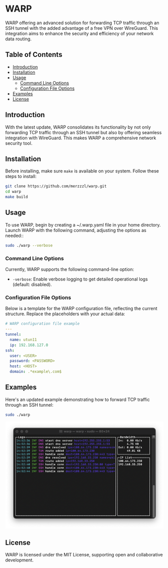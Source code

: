 # WARP

WARP offering an advanced solution for forwarding TCP traffic through an SSH tunnel with the added advantage of a free VPN over WireGuard. This integration aims to enhance the security and efficiency of your network data routing.

## Table of Contents

- [Introduction](#introduction)
- [Installation](#installation)
- [Usage](#usage)
  - [Command Line Options](#command-line-options)
  - [Configuration File Options](#configuration-file-options)
- [Examples](#examples)
- [License](#license)

## Introduction

With the latest update, WARP consolidates its functionality by not only forwarding TCP traffic through an SSH tunnel but also by offering seamless integration with WireGuard. This makes WARP a comprehensive network security tool.

## Installation

Before installing, make sure `make` is available on your system. Follow these steps to install:

```bash
git clone https://github.com/merzzzl/warp.git
cd warp
make build

```

## Usage

To use WARP, begin by creating a ~/.warp.yaml file in your home directory. Launch WARP with the following command, adjusting the options as needed::

```bash
sudo ./warp --verbose
```

### Command Line Options

Currently, WARP supports the following command-line option:

- `-verbose`: Enable verbose logging to get detailed operational logs (default: disabled).

### Configuration File Options

Below is a template for the WARP configuration file, reflecting the current structure. Replace the placeholders with your actual data:

```yaml
# WARP configuration file example
---
tunnel:
  name: utun11
  ip: 192.168.127.0
ssh:
  user: <USER>
  password: <PASSWORD>
  host: <HOST>
  domain: .*example\.com$
```

## Examples

Here's an updated example demonstrating how to forward TCP traffic through an SSH tunnel:

```bash
sudo ./warp
```

![WARP run with TUI mode](README.png)

## License

WARP is licensed under the MIT License, supporting open and collaborative development.
